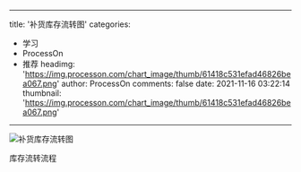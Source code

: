 
---
title: '补货库存流转图'
categories: 
 - 学习
 - ProcessOn
 - 推荐
headimg: 'https://img.processon.com/chart_image/thumb/61418c531efad46826bea067.png'
author: ProcessOn
comments: false
date: 2021-11-16 03:22:14
thumbnail: 'https://img.processon.com/chart_image/thumb/61418c531efad46826bea067.png'
---

<div>   
<img class="thumb" alt="补货库存流转图" src="https://img.processon.com/chart_image/thumb/61418c531efad46826bea067.png" referrerpolicy="no-referrer">
<p>库存流转流程</p>  
</div>
            